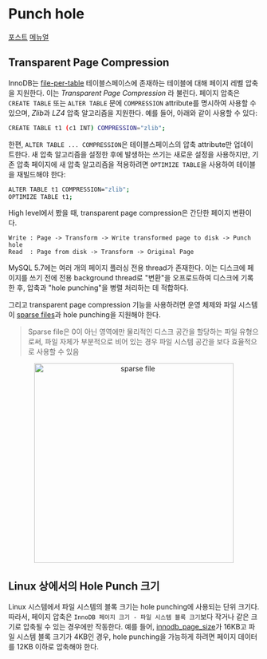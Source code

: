 # Punch hole

[포스트](https://mysqlserverteam.com/innodb-transparent-page-compression/)
[메뉴얼](https://dev.mysql.com/doc/refman/5.7/en/innodb-page-compression.html)

## Transparent Page Compression

InnoDB는 [file-per-table](https://dev.mysql.com/doc/refman/8.0/en/glossary.html#glos_file_per_table) 테이블스페이스에 존재하는 테이블에 대해 페이지 레벨 압축을 지원한다. 이는 *Transparent Page Compression* 라 불린다. 페이지 압축은 `CREATE TABLE` 또는 `ALTER TABLE` 문에 `COMPRESSION` attribute를 명시하여 사용할 수 있으며, *Zlib*과 *LZ4* 압축 알고리즘을 지원한다. 예를 들어, 아래와 같이 사용할 수 있다:

```bash
CREATE TABLE t1 (c1 INT) COMPRESSION="zlib";
```

한편, `ALTER TABLE ... COMPRESSION`은 테이블스페이스의 압축 attribute만 업데이트한다. 새 압축 알고리즘을 설정한 후에 발생하는 쓰기는 새로운 설정을 사용하지만, 기존 압축 페이지에 새 압축 알고리즘을 적용하려면 `OPTIMIZE TABLE`을 사용하여 테이블을 재빌드해야 한다:

```bash
ALTER TABLE t1 COMPRESSION="zlib";
OPTIMIZE TABLE t1;
```

High level에서 봤을 때, transparent page compression은 간단한 페이지 변환이다.

```
Write : Page -> Transform -> Write transformed page to disk -> Punch hole
Read  : Page from disk -> Transform -> Original Page
```

MySQL 5.7에는 여러 개의 페이지 플러싱 전용 thread가 존재한다. 이는 디스크에 페이지를 쓰기 전에 전용 background thread로 "변환"을 오프로드하여 디스크에 기록한 후, 압축과 "hole punching"을 병렬 처리하는 데 적합하다.

그리고 transparent page compression 기능을 사용하려면 운영 체제와 파일 시스템이 [sparse files](https://en.wikipedia.org/wiki/Sparse_file)과 hole punching을 지원해야 한다.

> Sparse file은 0이 아닌 영역에만 물리적인 디스크 공간을 할당하는 파일 유형으로써, 파일 자체가 부분적으로 비어 있는 경우 파일 시스템 공간을 보다 효율적으로 사용할 수 있음

<p align="center">
<img src="https://upload.wikimedia.org/wikipedia/commons/thumb/9/9f/Sparse_file_%28en%29.svg/1024px-Sparse_file_%28en%29.svg.png" alt="sparse file" width="400" />
</p>

## Linux 상에서의 Hole Punch 크기

Linux 시스템에서 파일 시스템의 블록 크기는 hole punching에 사용되는 단위 크기다. 따라서, 페이지 압축은 `InnoDB 페이지 크기 - 파일 시스템 블록 크기`보다 작거나 같은 크기로 압축될 수 있는 경우에만 작동한다. 예를 들어, [innodb_page_size](https://dev.mysql.com/doc/refman/5.7/en/innodb-parameters.html#sysvar_innodb_page_size)가 16KB고 파일 시스템 블록 크기가 4KB인 경우, hole punching을 가능하게 하려면 페이지 데이터를 12KB 이하로 압축해야 한다.
